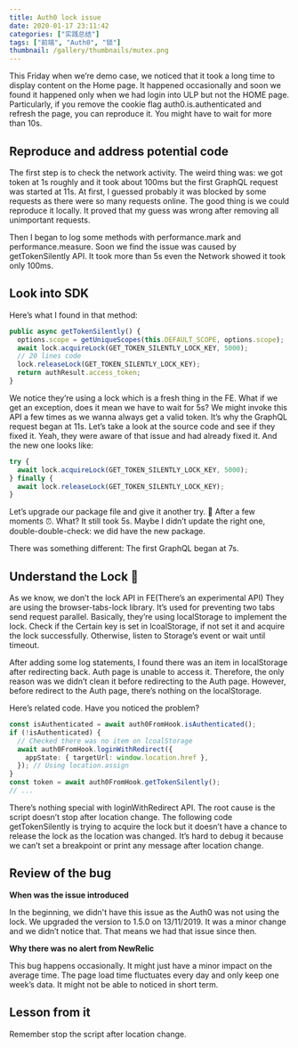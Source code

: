 ```yaml
---
title: Auth0 lock issue
date: 2020-01-17 23:11:42
categories: ["实践总结"]
tags: ["前端", "Auth0", "锁"]
thumbnail: /gallery/thumbnails/mutex.png
---
```


This Friday when we’re demo case, we noticed that it took a long time to display content on the Home page.  It happened occasionally and soon we found it happened only when we had login into ULP but not the HOME page.  Particularly, if you remove the cookie flag auth0.is.authenticated and refresh the page, you can reproduce it. You might have to wait for more than 10s.


## Reproduce and address potential code
The first step is to check the network activity.  The weird thing was: we got token at 1s roughly and it took about 100ms but the first GraphQL request was started at 11s.  At first, I guessed probably it was blocked by some requests as there were so many requests online. The good thing is we could reproduce it locally. It proved that my guess was wrong after removing all unimportant requests. 

Then I began to log some methods with performance.mark and performance.measure. Soon we find the issue was caused by getTokenSilently API. It took more than 5s even the Network showed it took only 100ms. 


## Look into SDK 
Here’s what I found in that method:

```ts
public async getTokenSilently() {
  options.scope = getUniqueScopes(this.DEFAULT_SCOPE, options.scope);
  await lock.acquireLock(GET_TOKEN_SILENTLY_LOCK_KEY, 5000);
  // 20 lines code
  lock.releaseLock(GET_TOKEN_SILENTLY_LOCK_KEY);
  return authResult.access_token;
}
```

We notice they’re using a lock which is a fresh thing in the FE.  What if we get an exception, does it mean we have to wait for 5s? We might invoke this API a few times as we wanna always get a valid token.  It’s why the GraphQL request began at 11s. Let’s take a look at the source code and see if they fixed it.  Yeah, they were aware of that issue and had already fixed it.   And the new one looks like: 

```ts
try {
  await lock.acquireLock(GET_TOKEN_SILENTLY_LOCK_KEY, 5000);
} finally {
  await lock.releaseLock(GET_TOKEN_SILENTLY_LOCK_KEY);
}
```

Let’s upgrade our package file and give it another try. 🎉
After a few moments ⏰. What? It still took 5s. Maybe I didn’t update the right one, double-double-check: we did have the new package. 

There was something different:  The first GraphQL began at 7s. 


## Understand the Lock 🔐
As we know, we don’t the lock API in FE(There’s an experimental API) They are using the browser-tabs-lock library.  It’s used for preventing two tabs send request parallel.  Basically, they’re using localStorage to implement the lock. Check if the Certain key is set in lcoalStorage, if not set it and acquire the lock successfully. Otherwise, listen to Storage’s event or wait until timeout.

After adding some log statements, I found there was an item in localStorage after redirecting back.  Auth page is unable to access it. Therefore, the only reason was we didn’t clean it before redirecting to the Auth page.  However, before redirect to the Auth page, there’s nothing on the localStorage.  

Here’s related code. Have you noticed the problem?

```ts
const isAuthenticated = await auth0FromHook.isAuthenticated();
if (!isAuthenticated) {
  // Checked there was no item on lcoalStorage
  await auth0FromHook.loginWithRedirect({
    appState: { targetUrl: window.location.href },
  }); // Using location.assign
}
const token = await auth0FromHook.getTokenSilently();
// ... 
```

There’s nothing special with loginWithRedirect API.  The root cause is the script doesn’t stop after location change. The following code getTokenSilently is trying to acquire the lock but it doesn’t have a chance to release the lock as the location was changed. It’s hard to debug it because we can’t set a breakpoint or print any message after location change. 


## Review of the bug
**When was the issue introduced**

In the beginning,  we didn't have this issue as the Auth0 was not using the lock. We upgraded the version to 1.5.0 on 13/11/2019.  It was a minor change and we didn’t notice that. That means we had that issue since then. 

**Why there was no alert from NewRelic**

This bug happens occasionally. It might just have a minor impact on the average time. The page load time fluctuates every day and only keep one week’s data.  It might not be able to noticed in short term.


## Lesson from it
Remember stop the script after location change.